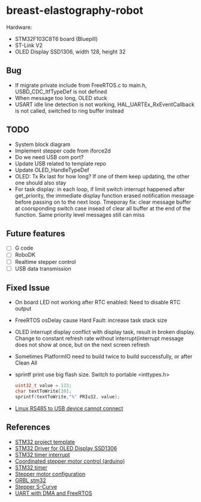 # breast-elastography-robot

Hardware:

- STM32F103C8T6 board (Bluepill)
- ST-Link V2
- OLED Display SSD1306, width 128, height 32

## Bug

- If migrate private include from FreeRTOS.c to main.h, USBD_CDC_ItfTypeDef is not defined
- When message too long, OLED stuck
- USART idle line detection is not working, HAL_UARTEx_RxEventCallback is not called, switched to ring buffer instead

## TODO

- System block diagram
- Implement stepper code from iforce2d
- Do we need USB com port?
- Update USB related to template repo
- Update OLED_HandleTypeDef
- OLED: Tx Rx last for how long? If one of them keep updating, the other one should also stay
- For task display: in each loop, if limit switch interrupt happened after get_priority, the immediate display function erased notification message before passing on to the next loop. Tmeporay fix: clear message buffer at coorsponding switch case insead of clear all buffer at the end of the function. Same priority level messages still can miss

## Future features

- [ ] G code
- [ ] RoboDK
- [ ] Realtime stepper control
- [ ] USB data transmission

## Fixed Issue

- On board LED not working after RTC enabled: Need to disable RTC output
- FreeRTOS osDelay cause Hard Fault: increase task stack size
- OLED interrupt display conflict with display task, result in broken display. Change to constant refresh rate without interrupt(interrupt message does not show at once, but on the next screen refresh
- Sometimes PlatformIO need to build twice to build successfully, or after Clean All
- sprintf print use big flash size. Switch to portable <inttypes.h>

  ```c
  uint32_t value = 123;
  char textToWrite[10];
  sprintf(textToWrite,"%" PRIu32, value);
  ```

- [Linux RS485 to USB device cannot connect]([https://unix.stackexchange.com/questions/670636/unable-to-use-usb-dongle-based-on-usb-serial-converter-chip](https://unix.stackexchange.com/questions/670636/unable-to-use-usb-dongle-based-on-usb-serial-converter-chip))

## References

- [STM32 project template](https://github.com/Oct19/Bluepill-CubeMX-PlatformIO-Template)
- [STM32 Driver for OLED Display SSD1306]([https://github.com/afiskon/stm32-ssd1306](https://github.com/afiskon/stm32-ssd1306))
- [STM32 timer interrupt]([https://controllerstech.com/pwm-in-stm32/](https://controllerstech.com/pwm-in-stm32/))
- [Coordinated stepper motor control (arduino)]([https://youtu.be/fHAO7SW-SZI](https://youtu.be/fHAO7SW-SZI))
- [STM32 timer]([https://youtu.be/VfbW6nfG4kw](https://youtu.be/VfbW6nfG4kw))
- [Stepper motor configuration]([https://github.com/brentnd/PiPlot](https://github.com/brentnd/PiPlot))
- [GRBL stm32]([https://github.com/dungjk/grbl-stm32](https://github.com/dungjk/grbl-stm32))
- [Stepper S-Curve]([https://github.com/MGDG/SLineControl](https://github.com/MGDG/SLineControl))
- [UART with DMA and FreeRTOS](https://www.devcoons.com/stm32-uart-receive-unknown-size-data-using-dma-and-freertos/)
